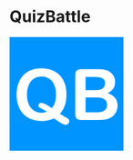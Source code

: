 # QuizBattle

[<img src="./documentation/Logo/logo512.png" width="200"/>](./documentation/Logo/logo512.png)